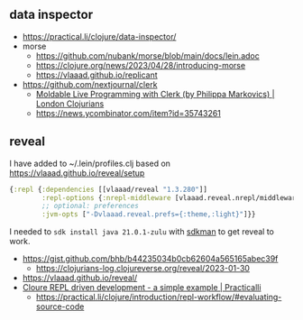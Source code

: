 ## data inspector

- https://practical.li/clojure/data-inspector/
- morse
  - https://github.com/nubank/morse/blob/main/docs/lein.adoc
  - https://clojure.org/news/2023/04/28/introducing-morse
  - https://vlaaad.github.io/replicant
- https://github.com/nextjournal/clerk
  - [Moldable Live Programming with Clerk (by Philippa Markovics) | London Clojurians](https://youtu.be/3bs3QX92kYA)
  - https://news.ycombinator.com/item?id=35743261

## reveal

I have added to ~/.lein/profiles.clj based on https://vlaaad.github.io/reveal/setup

```clojure
{:repl {:dependencies [[vlaaad/reveal "1.3.280"]]
        :repl-options {:nrepl-middleware [vlaaad.reveal.nrepl/middleware]}
        ;; optional: preferences
        :jvm-opts ["-Dvlaaad.reveal.prefs={:theme,:light}"]}}
```

I needed to `sdk install java 21.0.1-zulu` with [sdkman](/src/languages/java/sdkman.md) to get reveal to work.

- https://gist.github.com/bhb/b44235034b0cb62604a565165abec39f
  - https://clojurians-log.clojureverse.org/reveal/2023-01-30
- https://vlaaad.github.io/reveal/
- [Cloure REPL driven development - a simple example | Practicalli](https://youtu.be/rQ802kSaip4)
  - https://practical.li/clojure/introduction/repl-workflow/#evaluating-source-code
